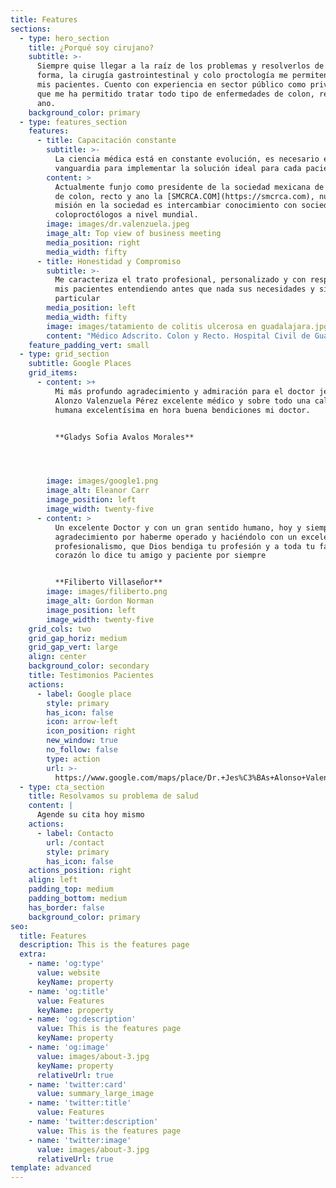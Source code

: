 ```yaml
---
title: Features
sections:
  - type: hero_section
    title: ¿Porqué soy cirujano?
    subtitle: >-
      Siempre quise llegar a la raíz de los problemas y resolverlos de la mejor
      forma, la cirugía gastrointestinal y colo proctología me permiten ayudar a
      mis pacientes. Cuento con experiencia en sector público como privado, lo
      que me ha permitido tratar todo tipo de enfermedades de colon, recto y
      ano.
    background_color: primary
  - type: features_section
    features:
      - title: Capacitación constante
        subtitle: >-
          La ciencia médica está en constante evolución, es necesario estar a la
          vanguardia para implementar la solución ideal para cada paciente
        content: >
          Actualmente funjo como presidente de la sociedad mexicana de cirujanos
          de colon, recto y ano la [SMCRCA.COM](https://smcrca.com), nuestra
          misión en la sociedad es intercambiar conocimiento con sociedades de
          coloproctólogos a nivel mundial.
        image: images/dr.valenzuela.jpeg
        image_alt: Top view of business meeting
        media_position: right
        media_width: fifty
      - title: Honestidad y Compromiso
        subtitle: >-
          Me caracteriza el trato profesional, personalizado y con respeto hacia
          mis pacientes entendiendo antes que nada sus necesidades y situación
          particular
        media_position: left
        media_width: fifty
        image: images/tatamiento de colitis ulcerosa en guadalajara.jpg
        content: "Médico Adscrito. Colon y Recto. Hospital Civil de Guadalajara\n\n### Certificación: C11005518\n\n**FORMACIÓN**\n\n•\_**Fellowship.**\_Coloproctología. Hospital Civil de Guadalajara\n•\_**Especialidad**. Cirugía General. Universidad de Guadalajara (UdeG). Guadalajara. 2011\n•\_**Licenciatura**.\_**Médico Cirujano.**\_Universidad Autónoma de Sinaloa (UAS). Sinaloa. 2005\n\n**IDIOMAS**\n\nEspañol, Inglés\n\nConstantes seminarios y actualizaciones a nivel nacional e internacional.\n\nel Dr. Valenzuela Pérez es reconocido como uno de los mejores especialistas en Cirugía General de Guadalajara, Jalisco.\n"
    feature_padding_vert: small
  - type: grid_section
    subtitle: Google Places
    grid_items:
      - content: >+
          Mi más profundo agradecimiento y admiración para el doctor jesus
          Alonzo Valenzuela Pérez excelente médico y sobre todo una calidad
          humana excelentísima en hora buena bendiciones mi doctor.


          **Gladys Sofia Avalos Morales**




        image: images/google1.png
        image_alt: Eleanor Carr
        image_position: left
        image_width: twenty-five
      - content: >
          Un excelente Doctor y con un gran sentido humano, hoy y siempre mi
          agradecimiento por haberme operado y haciéndolo con un excelente
          profesionalismo, que Dios bendiga tu profesión y a toda tu familia, de
          corazón lo dice tu amigo y paciente por siempre


          **Filiberto Villaseñor**
        image: images/filiberto.png
        image_alt: Gordon Norman
        image_position: left
        image_width: twenty-five
    grid_cols: two
    grid_gap_horiz: medium
    grid_gap_vert: large
    align: center
    background_color: secondary
    title: Testimonios Pacientes
    actions:
      - label: Google place
        style: primary
        has_icon: false
        icon: arrow-left
        icon_position: right
        new_window: true
        no_follow: false
        type: action
        url: >-
          https://www.google.com/maps/place/Dr.+Jes%C3%BAs+Alonso+Valenzuela+P%C3%A9rez/@20.7217485,-103.4318502,17z/data=!4m7!3m6!1s0x8428ae424c44c871:0x55f1bbc61054b413!8m2!3d20.7217485!4d-103.4296615!9m1!1b1
  - type: cta_section
    title: Resolvamos su problema de salud
    content: |
      Agende su cita hoy mismo
    actions:
      - label: Contacto
        url: /contact
        style: primary
        has_icon: false
    actions_position: right
    align: left
    padding_top: medium
    padding_bottom: medium
    has_border: false
    background_color: primary
seo:
  title: Features
  description: This is the features page
  extra:
    - name: 'og:type'
      value: website
      keyName: property
    - name: 'og:title'
      value: Features
      keyName: property
    - name: 'og:description'
      value: This is the features page
      keyName: property
    - name: 'og:image'
      value: images/about-3.jpg
      keyName: property
      relativeUrl: true
    - name: 'twitter:card'
      value: summary_large_image
    - name: 'twitter:title'
      value: Features
    - name: 'twitter:description'
      value: This is the features page
    - name: 'twitter:image'
      value: images/about-3.jpg
      relativeUrl: true
template: advanced
---
```

